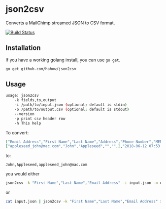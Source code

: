 # json2csv

Converts a MailChimp streamed JSON to CSV format.

[![Build Status](https://travis-ci.org/hahow/json2csv.png?branch=master)](https://travis-ci.org/hahow/json2csv)

## Installation

If you have a working golang install, you can use `go get`.

```bash
go get github.com/hahow/json2csv
```

## Usage

```bash
usage: json2csv
    -k fields,to,output
    -i /path/to/input.json (optional; default is stdin)
    -o /path/to/output.csv (optional; default is stdout)
    --version
    -p print csv header row
    -h This help
```

To convert:

```json
["Email Address","First Name","Last Name","Address","Phone Number","MEMBER_RATING","OPTIN_TIME","OPTIN_IP","CONFIRM_TIME","CONFIRM_IP","LATITUDE","LONGITUDE","GMTOFF","DSTOFF","TIMEZONE","CC","REGION","LAST_CHANGED","LEID","EUID","NOTES"]
["appleseed_john@mac.com","John","Appleseed","","",2,"2018-06-12 07:53:28",null,"2018-06-12 07:53:28","76.216.210.0",null,null,null,null,null,null,null,"2018-06-12 07:53:28","3e4f9b94","fa7ae01bbebc",null]
```

to:

```csv
John,Appleseed,appleseed_john@mac.com
```

you would either

```bash
json2csv -k "First Name","Last Name","Email Address" -i input.json -o output.csv
```

or

```bash
cat input.json | json2csv -k "First Name","Last Name","Email Address" > output.csv
```
